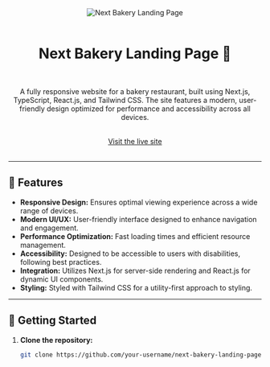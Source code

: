 <div align="center">
  <img src="https://github.com/user-attachments/assets/d4ce56cc-0e4e-4626-a6ae-32ff91eea5e6" alt="Next Bakery Landing Page">

  <br />
</div>


<br />

<div align="center">
  <h1>Next Bakery Landing Page 🍰</h1>
</div>

<br />

<div align="center">
  <p>A fully responsive website for a bakery restaurant, built using Next.js, TypeScript, React.js, and Tailwind CSS. The site features a modern, user-friendly design optimized for performance and accessibility across all devices.</p>
</div>

<br />

<div align="center">
  <a href="https://nextbakerylandingpage.netlify.app/">Visit the live site</a>
</div>

<br />

---

## 🍰 Features

- **Responsive Design:** Ensures optimal viewing experience across a wide range of devices.
- **Modern UI/UX:** User-friendly interface designed to enhance navigation and engagement.
- **Performance Optimization:** Fast loading times and efficient resource management.
- **Accessibility:** Designed to be accessible to users with disabilities, following best practices.
- **Integration:** Utilizes Next.js for server-side rendering and React.js for dynamic UI components.
- **Styling:** Styled with Tailwind CSS for a utility-first approach to styling.

---

## 🚀 Getting Started

1. **Clone the repository:**

   ```bash
   git clone https://github.com/your-username/next-bakery-landing-page.git
